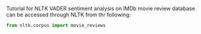 Tutorial for NLTK VADER sentiment analysis on IMDb movie review database can be accessed through NLTK from thr following: <br /> 
```python
from nltk.corpus import movie_reviews
```
